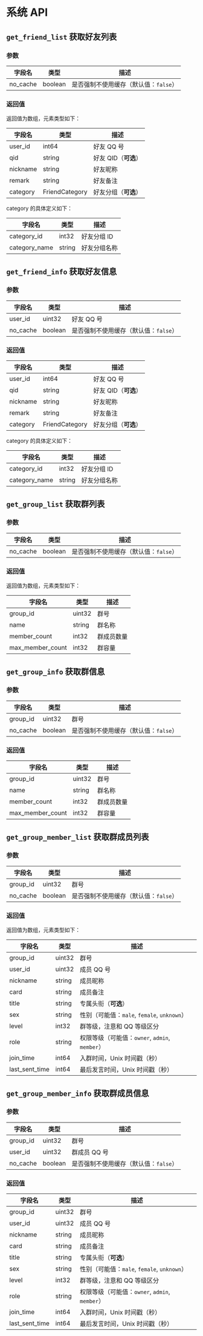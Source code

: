 # 系统 API

## `get_friend_list` 获取好友列表

### 参数

| 字段名 | 类型 | 描述 |
| --- | --- | --- |
| no_cache | boolean | 是否强制不使用缓存（默认值：`false`） |

### 返回值

返回值为数组，元素类型如下：

| 字段名 | 类型 | 描述 |
| --- | --- | --- |
| user_id | int64 | 好友 QQ 号 |
| qid | string | 好友 QID（**可选**） |
| nickname | string | 好友昵称 |
| remark | string | 好友备注 |
| category | FriendCategory | 好友分组（**可选**） |

category 的具体定义如下：

| 字段名 | 类型 | 描述 |
| --- | --- | --- |
| category_id | int32 | 好友分组 ID |
| category_name | string | 好友分组名称 |


## `get_friend_info` 获取好友信息

### 参数

| 字段名 | 类型 | 描述 |
| --- | --- | --- |
| user_id | uint32 | 好友 QQ 号 |
| no_cache | boolean | 是否强制不使用缓存（默认值：`false`） |

### 返回值

| 字段名 | 类型 | 描述 |
| --- | --- | --- |
| user_id | int64 | 好友 QQ 号 |
| qid | string | 好友 QID（**可选**） |
| nickname | string | 好友昵称 |
| remark | string | 好友备注 |
| category | FriendCategory | 好友分组（**可选**） |

category 的具体定义如下：

| 字段名 | 类型 | 描述 |
| --- | --- | --- |
| category_id | int32 | 好友分组 ID |
| category_name | string | 好友分组名称 |


## `get_group_list` 获取群列表

### 参数

| 字段名 | 类型 | 描述 |
| --- | --- | --- |
| no_cache | boolean | 是否强制不使用缓存（默认值：`false`） |

### 返回值

返回值为数组，元素类型如下：

| 字段名 | 类型 | 描述 |
| --- | --- | --- |
| group_id | uint32 | 群号 |
| name | string | 群名称 |
| member_count | int32 | 群成员数量 |
| max_member_count | int32 | 群容量 |

## `get_group_info` 获取群信息

### 参数

| 字段名 | 类型 | 描述 |
| --- | --- | --- |
| group_id | uint32 | 群号 |
| no_cache | boolean | 是否强制不使用缓存（默认值：`false`） |

### 返回值

| 字段名 | 类型 | 描述 |
| --- | --- | --- |
| group_id | uint32 | 群号 |
| name | string | 群名称 |
| member_count | int32 | 群成员数量 |
| max_member_count | int32 | 群容量 |

## `get_group_member_list` 获取群成员列表

### 参数

| 字段名 | 类型 | 描述 |
| --- | --- | --- |
| group_id | uint32 | 群号 |
| no_cache | boolean | 是否强制不使用缓存（默认值：`false`） |

### 返回值

返回值为数组，元素类型如下：

| 字段名 | 类型 | 描述 |
| --- | --- | --- |
| group_id | uint32 | 群号 |
| user_id | uint32 | 成员 QQ 号 |
| nickname | string | 成员昵称 |
| card | string | 成员备注 |
| title | string | 专属头衔（**可选**） |
| sex | string | 性别（可能值：`male`, `female`, `unknown`） |
| level | int32 | 群等级，注意和 QQ 等级区分 |
| role | string | 权限等级（可能值：`owner`, `admin`, `member`） |
| join_time | int64 | 入群时间，Unix 时间戳（秒） |
| last_sent_time | int64 | 最后发言时间，Unix 时间戳（秒） |

## `get_group_member_info` 获取群成员信息

### 参数

| 字段名 | 类型 | 描述 |
| --- | --- | --- |
| group_id | uint32 | 群号 |
| user_id | uint32 | 群成员 QQ 号 |
| no_cache | boolean | 是否强制不使用缓存（默认值：`false`） |

### 返回值

| 字段名 | 类型 | 描述 |
| --- | --- | --- |
| group_id | uint32 | 群号 |
| user_id | uint32 | 成员 QQ 号 |
| nickname | string | 成员昵称 |
| card | string | 成员备注 |
| title | string | 专属头衔（**可选**） |
| sex | string | 性别（可能值：`male`, `female`, `unknown`） |
| level | int32 | 群等级，注意和 QQ 等级区分 |
| role | string | 权限等级（可能值：`owner`, `admin`, `member`） |
| join_time | int64 | 入群时间，Unix 时间戳（秒） |
| last_sent_time | int64 | 最后发言时间，Unix 时间戳（秒） |

